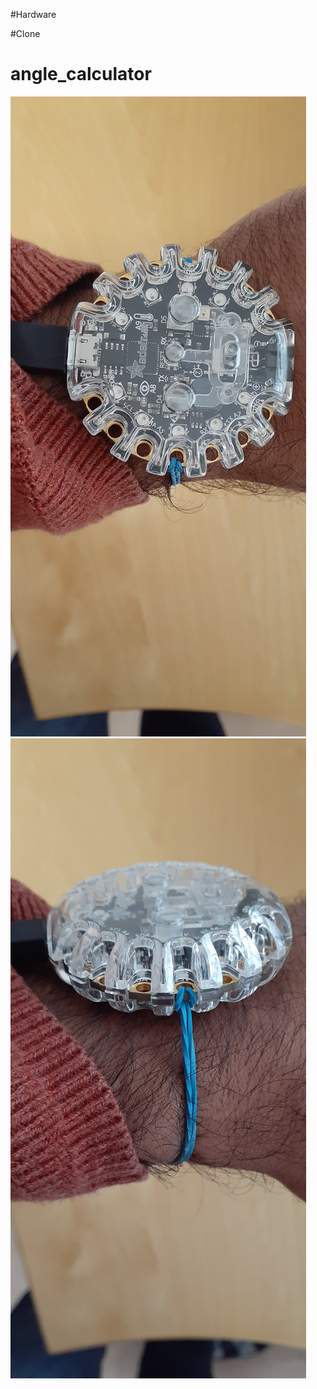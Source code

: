 #Hardware

#Clone


# angle_calculator
![](images/20211118_112433.jpg)
![](images/20211118_112443.jpg)


